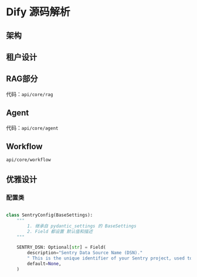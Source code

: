 # Dify 源码解析

## 架构


## 租户设计


## RAG部分
代码：`api/core/rag`

## Agent
代码：`api/core/agent`

## Workflow
`api/core/workflow`

## 优雅设计 

### 配置类

```python

class SentryConfig(BaseSettings):
    """
        1. 继承自 pydantic_settings 的 BaseSettings
        2. Field 都设置 默认值和描述
    """

    SENTRY_DSN: Optional[str] = Field(
        description="Sentry Data Source Name (DSN)."
        " This is the unique identifier of your Sentry project, used to send events to the correct project.",
        default=None,
    )

```

